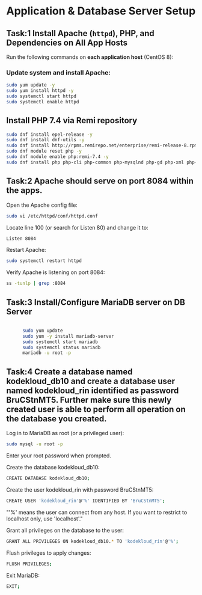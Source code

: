 # Application & Database Server Setup

## Task:1 Install Apache (`httpd`), PHP, and Dependencies on All App Hosts

Run the following commands on **each application host** (CentOS 8):

### Update system and install Apache:

```bash
sudo yum update -y
sudo yum install httpd -y
sudo systemctl start httpd
sudo systemctl enable httpd
```

## Install PHP 7.4 via Remi repository

```bash
sudo dnf install epel-release -y
sudo dnf install dnf-utils -y
sudo dnf install http://rpms.remirepo.net/enterprise/remi-release-8.rpm -y
sudo dnf module reset php -y
sudo dnf module enable php:remi-7.4 -y
sudo dnf install php php-cli php-common php-mysqlnd php-gd php-xml php-mbstring -y
```
## Task:2 Apache should serve on port 8084 within the apps.

Open the Apache config file:

```bash
sudo vi /etc/httpd/conf/httpd.conf
```

Locate line 100 (or search for Listen 80) and change it to:

```bash
Listen 8084
```

Restart Apache:

```bash
sudo systemctl restart httpd
```

Verify Apache is listening on port 8084:

```bash
ss -tunlp | grep :8084
```

## Task:3 Install/Configure MariaDB server on DB Server

```bash

      sudo yum update
      sudo yum -y install mariadb-server
      sudo systemctl start mariadb
      sudo systemctl status mariadb
      mariadb -u root -p
```

## Task:4 Create a database named kodekloud_db10 and create a database user named kodekloud_rin identified as password BruCStnMT5. Further make sure this newly created user is able to perform all operation on the database you created.


Log in to MariaDB as root (or a privileged user):

```bash
sudo mysql -u root -p
```


Enter your root password when prompted.

Create the database kodekloud_db10:

```bash
CREATE DATABASE kodekloud_db10;
```

Create the user kodekloud_rin with password BruCStnMT5:

```bash
CREATE USER 'kodekloud_rin'@'%' IDENTIFIED BY 'BruCStnMT5';
```

"'%' means the user can connect from any host. If you want to restrict to localhost only, use 'localhost'."

Grant all privileges on the database to the user:

```bash
GRANT ALL PRIVILEGES ON kodekloud_db10.* TO 'kodekloud_rin'@'%';
```

Flush privileges to apply changes:

```bash
FLUSH PRIVILEGES;
```

Exit MariaDB:

```bash
EXIT;
```
